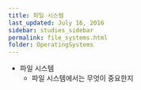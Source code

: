 ```yaml
---
title: 파일 시스템 
last_updated: July 16, 2016
sidebar: studies_sidebar
permalink: file_systems.html
folder: OperatingSystems
---
```


* 파일 시스템
    * 파일 시스템에서는 무엇이 중요한지 

